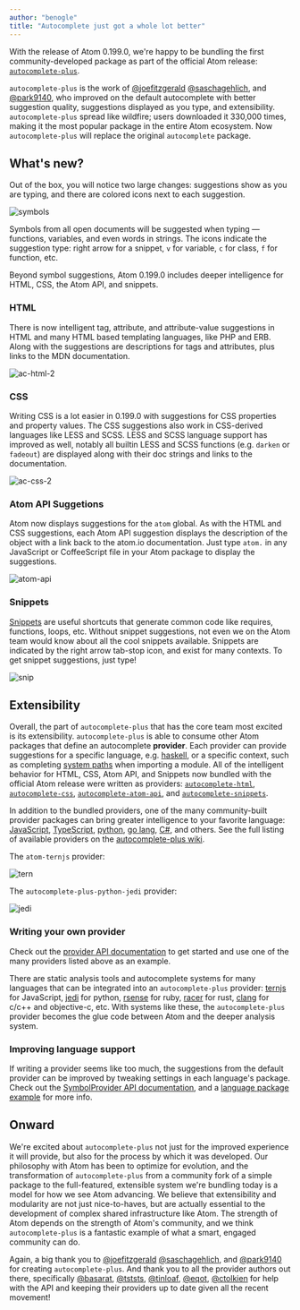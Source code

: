 ```yaml
---
author: "benogle"
title: "Autocomplete just got a whole lot better"
---
```


With the release of Atom 0.199.0, we're happy to be bundling the first community-developed package as part of the official Atom release: [`autocomplete-plus`](https://github.com/atom/autocomplete-plus).

<!--more-->

`autocomplete-plus` is the work of [@joefitzgerald](https://github.com/joefitzgerald) [@saschagehlich](https://github.com/saschagehlich), and [@park9140](https://github.com/park9140), who improved on the default autocomplete with better suggestion quality, suggestions displayed as you type, and extensibility. `autocomplete-plus` spread like wildfire; users downloaded it 330,000 times, making it the most popular package in the entire Atom ecosystem. Now `autocomplete-plus` will replace the original `autocomplete` package.

## What's new?

Out of the box, you will notice two large changes: suggestions show as you are typing, and there are colored icons next to each suggestion.

![symbols](https://cloud.githubusercontent.com/assets/69169/7623038/ca16e330-f98a-11e4-9332-362811ec009b.png)

Symbols from all open documents will be suggested when typing — functions, variables, and even words in strings. The icons indicate the suggestion type: right arrow for a snippet, `v` for variable, `c` for class, `f` for function, etc.

Beyond symbol suggestions, Atom 0.199.0 includes deeper intelligence for HTML, CSS, the Atom API, and snippets.

### HTML

There is now intelligent tag, attribute, and attribute-value suggestions in HTML and many HTML based templating languages, like PHP and ERB. Along with the suggestions are descriptions for tags and attributes, plus links to the MDN documentation.

![ac-html-2](https://cloud.githubusercontent.com/assets/69169/7637208/15859d98-fa21-11e4-87db-cae05b14d367.gif)

### CSS

Writing CSS is a lot easier in 0.199.0 with suggestions for CSS properties and property values. The CSS suggestions also work in CSS-derived languages like LESS and SCSS. LESS and SCSS language support has improved as well, notably all builtin LESS and SCSS functions (e.g. `darken` or `fadeout`) are displayed along with their doc strings and links to the documentation.

![ac-css-2](https://cloud.githubusercontent.com/assets/69169/7637610/14a8521e-fa24-11e4-8905-a587773eb7bd.gif)

### Atom API Suggetions

Atom now displays suggestions for the `atom` global. As with the HTML and CSS suggestions, each Atom API suggestion displays the description of the object with a link back to the atom.io documentation. Just type `atom.` in any JavaScript or CoffeeScript file in your Atom package to display the suggestions.

![atom-api](https://cloud.githubusercontent.com/assets/69169/7638200/fcc1580e-fa27-11e4-877c-a63e2ae41ee9.png)

### Snippets

[Snippets](https://flight-manual.atom.io/using-atom/sections/snippets/) are useful shortcuts that generate common code like requires, functions, loops, etc. Without snippet suggestions, not even we on the Atom team would know about all the cool snippets available. Snippets are indicated by the right arrow tab-stop icon, and exist for many contexts. To get snippet suggestions, just type!

![snip](https://cloud.githubusercontent.com/assets/69169/7638163/c1b52b28-fa27-11e4-82e9-73bcd68435cf.png)

## Extensibility

Overall, the part of `autocomplete-plus` that has the core team most excited is its extensibility. `autocomplete-plus` is able to consume other Atom packages that define an autocomplete **provider**. Each provider can provide suggestions for a specific language, e.g. [haskell](https://atom.io/packages/autocomplete-haskell), or a specific context, such as completing [system paths](https://atom.io/packages/autocomplete-paths) when importing a module. All of the intelligent behavior for HTML, CSS, Atom API, and Snippets now bundled with the official Atom release were written as providers: [`autocomplete-html`](https://atom.io/packages/autocomplete-html),
[`autocomplete-css`](https://atom.io/packages/autocomplete-css),
[`autocomplete-atom-api`](https://atom.io/packages/autocomplete-atom-api), and
[`autocomplete-snippets`](https://atom.io/packages/autocomplete-snippets).

In addition to the bundled providers, one of the many community-built provider packages can bring greater intelligence to your favorite language: [JavaScript](https://atom.io/packages/atom-ternjs), [TypeScript](https://atom.io/packages/atom-typescript), [python](https://atom.io/packages/autocomplete-plus-python-jedi), [go lang](https://atom.io/packages/go-plus),
[C#](https://atom.io/packages/omnisharp-atom), and others. See the full listing of available providers on the [autocomplete-plus wiki](https://github.com/atom/autocomplete-plus/wiki/Autocomplete-Providers).

The `atom-ternjs` provider:

![tern](https://cloud.githubusercontent.com/assets/69169/7659203/1ff15662-faf5-11e4-9404-086812a0d019.png)

The `autocomplete-plus-python-jedi` provider:

![jedi](https://cloud.githubusercontent.com/assets/69169/7659513/5db0e786-faf7-11e4-805e-61a56f4e0b74.png)

### Writing your own provider

Check out the [provider API documentation](https://github.com/atom/autocomplete-plus/wiki/Provider-API) to get started and use one of the many providers listed above as an example.

There are static analysis tools and autocomplete systems for many languages that can be integrated into an `autocomplete-plus` provider: [ternjs](http://ternjs.net/) for JavaScript, [jedi](https://github.com/davidhalter/jedi) for python, [rsense](https://github.com/rsense/rsense) for ruby, [racer](https://github.com/phildawes/racer) for rust, [clang](https://github.com/benogle/autocomplete-clang#clang-notes) for c/c++ and objective-c, etc. With systems like these, the `autocomplete-plus` provider becomes the glue code between Atom and the deeper analysis system.

### Improving language support

If writing a provider seems like too much, the suggestions from the default provider can be improved by tweaking settings in each language's package. Check out the [SymbolProvider API documentation](https://github.com/atom/autocomplete-plus/wiki/SymbolProvider-Config-API), and a [language package example](https://github.com/atom/language-less/blob/43ccc24025dbcefa1268d85576d3398845c46926/settings/language-less.cson#L4-L11) for more info.

## Onward

We're excited about `autocomplete-plus` not just for the improved experience it will provide, but also for the process by which it was developed. Our philosophy with Atom has been to optimize for evolution, and the transformation of `autocomplete-plus` from a community fork of a simple package to the full-featured, extensible system we're bundling today is a model for how we see Atom advancing. We believe that extensibility and modularity are not just nice-to-haves, but are actually essential to the development of complex shared infrastructure like Atom. The strength of Atom depends on the strength of Atom's community, and we think `autocomplete-plus` is a fantastic example of what a smart, engaged community can do.

Again, a big thank you to [@joefitzgerald](https://github.com/joefitzgerald) [@saschagehlich](https://github.com/saschagehlich), and [@park9140](https://github.com/park9140) for creating `autocomplete-plus`. And thank you to all the provider authors out there, specifically [@basarat](https://github.com/basarat), [@tststs](https://github.com/tststs), [@tinloaf](https://github.com/tinloaf), [@eqot](https://github.com/eqot), [@ctolkien](https://github.com/ctolkien) for help with the API and keeping their providers up to date given all the recent movement!
